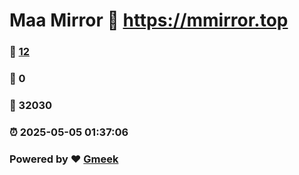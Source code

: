 # Maa Mirror :link: https://mmirror.top 
### :page_facing_up: [12](https://mmirror.top/tag.html) 
### :speech_balloon: 0 
### :hibiscus: 32030 
### :alarm_clock: 2025-05-05 01:37:06 
### Powered by :heart: [Gmeek](https://github.com/Meekdai/Gmeek)
